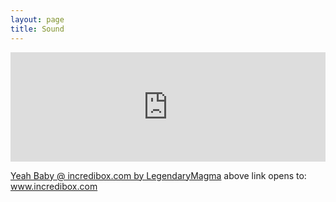 ```yaml
---
layout: page
title: Sound
---
```


<iframe allow="autoplay *; encrypted-media *; fullscreen *; clipboard-write" frameborder="0" height="175" style="width:100%;max-width:660px;overflow:hidden;background:transparent;" sandbox="allow-forms allow-popups allow-same-origin allow-scripts allow-storage-access-by-user-activation allow-top-navigation-by-user-activation" src="https://embed.podcasts.apple.com/cm/podcast/why-does-my-mouth-like-sugar-but-my-body-doesnt/id1367299937?i=1000516098343"></iframe>


[Yeah Baby @ incredibox.com by LegendaryMagma](https://www.incredibox.com/mix/cc68e0a09a7fcf33d44d-v4)
above link opens to: www.incredibox.com